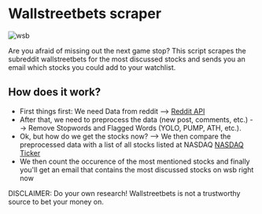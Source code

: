 # Wallstreetbets scraper

![wsb](https://external-content.duckduckgo.com/iu/?u=https%3A%2F%2Fih0.redbubble.net%2Fimage.379601684.6062%2Fraf%2C360x360%2C075%2Ct%2Cfafafa%3Aca443f4786.jpg&f=1&nofb=1)

Are you afraid of missing out the next game stop?
This script scrapes the subreddit wallstreetbets for the most discussed stocks and
sends you an email which stocks you could add to your watchlist.

## How does it work?
- First things first: We need Data from reddit --> [Reddit API](https://www.reddit.com/dev/api/)
- After that, we need to preprocess the data (new post, comments, etc.) --> Remove Stopwords and Flagged Words (YOLO, PUMP, ATH, etc.).
- Ok, but how do we get the stocks now? --> We then compare the preprocessed data with a list of all stocks listed at NASDAQ [NASDAQ Ticker](https://github.com/DanielGuo1/wallstreetbets_scraper/blob/main/res/nasdaq.txt)
- We then count the occurence of the most mentioned stocks and finally you'll get an email that contains the most discussed stocks on wsb right now 

DISCLAIMER: Do your own research! Wallstreetbets is not a trustworthy source to bet your money on.
